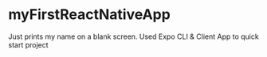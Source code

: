 # myFirstReactNativeApp

Just prints my name on a blank screen. Used Expo CLI &amp; Client App to quick start project
